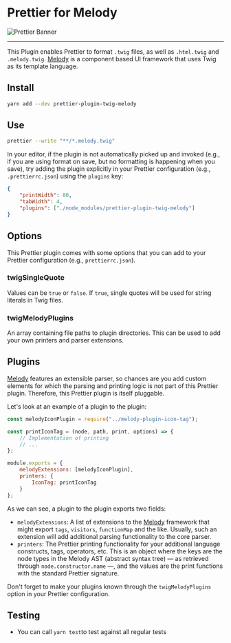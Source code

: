# Prettier for Melody

![Prettier Banner](https://raw.githubusercontent.com/prettier/prettier-logo/master/images/prettier-banner-light.png)

---

This Plugin enables Prettier to format `.twig` files, as well as `.html.twig` and `.melody.twig`. [Melody](https://melody.js.org) is a component based UI framework that uses Twig as its template language.

## Install

```bash
yarn add --dev prettier-plugin-twig-melody
```

## Use

```bash
prettier --write "**/*.melody.twig"
```

In your editor, if the plugin is not automatically picked up and invoked (e.g., if you are using format on save, but no formatting is happening when you save), try adding the plugin explicitly in your Prettier configuration (e.g., `.prettierrc.json`) using the `plugins` key:

```json
{
    "printWidth": 80,
    "tabWidth": 4,
    "plugins": ["./node_modules/prettier-plugin-twig-melody"]
}
```

## Options

This Prettier plugin comes with some options that you can add to your Prettier configuration (e.g., `prettierrc.json`).

### twigSingleQuote

Values can be `true` or `false`. If `true`, single quotes will be used for string literals in Twig files.

### twigMelodyPlugins

An array containing file paths to plugin directories. This can be used to add your own printers and parser extensions.

## Plugins

[Melody](https://melody.js.org) features an extensible parser, so chances are you add custom elements for which the parsing and printing logic is not part of this Prettier plugin. Therefore, this Prettier plugin is itself pluggable.

Let's look at an example of a plugin to the plugin:

```javascript
const melodyIconPlugin = require("../melody-plugin-icon-tag");

const printIconTag = (node, path, print, options) => {
    // Implementation of printing
    // ...
};

module.exports = {
    melodyExtensions: [melodyIconPlugin],
    printers: {
        IconTag: printIconTag
    }
};
```

As we can see, a plugin to the plugin exports two fields:

* `melodyExtensions`: A list of extensions to the [Melody](https://melody.js.org) framework that might export `tags`, `visitors`, `functionMap` and the like. Usually, such an extension will add additional parsing functionality to the core parser.
* `printers`: The Prettier printing functionality for your additional language constructs, tags, operators, etc. This is an object where the keys are the node types in the Melody AST (abstract syntax tree) &mdash; as retrieved through `node.constructor.name` &mdash;, and the values are the print functions with the standard Prettier signature.

Don't forget to make your plugins known through the `twigMelodyPlugins` option in your Prettier configuration.

## Testing

* You can call `yarn test`to test against all regular tests
